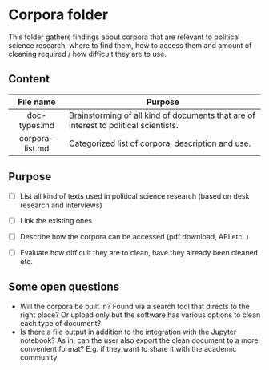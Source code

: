 # Corpora folder



This folder gathers findings about corpora that are relevant to political science research, where to find them, how to access them and amount of cleaning required / how difficult they are to use. 



## Content

|    File name    | Purpose                                                      |
| :-------------: | ------------------------------------------------------------ |
|  doc-types.md   | Brainstorming of all kind of documents that are of interest to political scientists. |
| corpora-list.md | Categorized list of corpora, description and use.            |



## Purpose

- [ ] List all kind of texts used in political science research (based on desk research and interviews)
- [ ] Link the existing ones
- [ ] Describe how the corpora can be accessed (pdf download, API etc. )
- [ ]  Evaluate how difficult they are to clean, have they already been cleaned etc.



## Some open questions

* Will the corpora be built in? Found via a search tool that directs to the right place? Or upload only but  the software has various options to clean each type of document?
* Is there a file output in addition to the integration with the Jupyter notebook? As in, can the user also export the clean document to a more convenient format? E.g. if they want to share it with the academic community